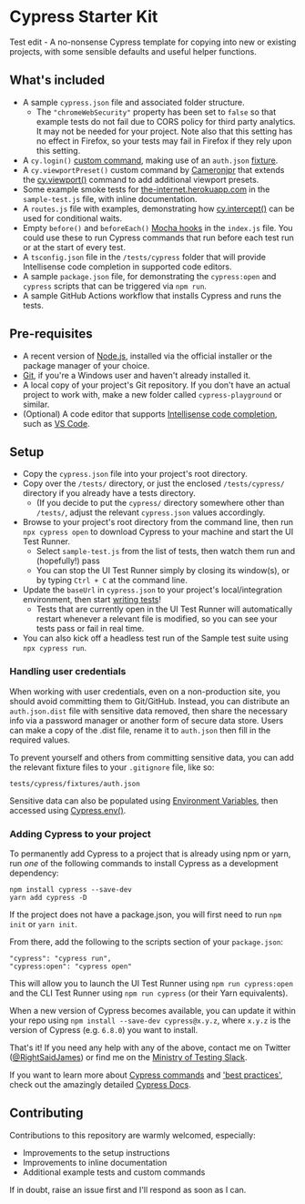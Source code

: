 # Cypress Starter Kit

Test edit - A no-nonsense Cypress template for copying into new or existing projects, with some sensible defaults and useful helper functions.

## What's included

- A sample `cypress.json` file and associated folder structure.
  - The `"chromeWebSecurity"` property has been set to `false` so that example tests do not fail due to CORS policy for third party analytics. It may not be needed for your project. Note also that this setting has no effect in Firefox, so your tests may fail in Firefox if they rely upon this setting.
- A `cy.login()` [custom command](https://docs.cypress.io/api/cypress-api/custom-commands.html), making use of an `auth.json` [fixture](https://docs.cypress.io/api/commands/fixture.html).
- A `cy.viewportPreset()` custom command by [Cameronjpr](https://github.com/Cameronjpr) that extends the [cy.viewport()](https://docs.cypress.io/api/commands/viewport) command to add additional viewport presets.
- Some example smoke tests for [the-internet.herokuapp.com](https://the-internet.herokuapp.com/) in the `sample-test.js` file, with inline documentation.
- A `routes.js` file with examples, demonstrating how [cy.intercept()](https://docs.cypress.io/api/commands/intercept.html) can be used for conditional waits.
- Empty `before()` and `beforeEach()` [Mocha hooks](https://docs.cypress.io/guides/core-concepts/writing-and-organizing-tests.html#Hooks) in the `index.js` file. You could use these to run Cypress commands that run before each test run or at the start of every test.
- A `tsconfig.json` file in the `/tests/cypress` folder that will provide Intellisense code completion in supported code editors.
- A sample `package.json` file, for demonstrating the `cypress:open` and `cypress` scripts that can be triggered via `npm run`.
- A sample GitHub Actions workflow that installs Cypress and runs the tests.

## Pre-requisites

- A recent version of [Node.js](https://nodejs.org/en/), installed via the official installer or the package manager of your choice.
- [Git](https://git-scm.com/), if you're a Windows user and haven't already installed it.
- A local copy of your project's Git repository. If you don't have an actual project to work with, make a new folder called `cypress-playground` or similar.
- (Optional) A code editor that supports [Intellisense code completion](https://docs.cypress.io/guides/tooling/IDE-integration.html#Intelligent-Code-Completion), such as [VS Code](https://code.visualstudio.com/).

## Setup

- Copy the `cypress.json` file into your project's root directory.
- Copy over the `/tests/` directory, or just the enclosed `/tests/cypress/` directory if you already have a tests directory.
  - (If you decide to put the `cypress/` directory somewhere other than `/tests/`, adjust the relevant `cypress.json` values accordingly.
- Browse to your project's root directory from the command line, then run `npx cypress open` to download Cypress to your machine and start the UI Test Runner.
  - Select `sample-test.js` from the list of tests, then watch them run and (hopefully!) pass
  - You can stop the UI Test Runner simply by closing its window(s), or by typing `Ctrl + C` at the command line.
- Update the `baseUrl` in `cypress.json` to your project's local/integration environment, then start [writing tests](https://docs.cypress.io/guides/getting-started/writing-your-first-test.html)!
  - Tests that are currently open in the UI Test Runner will automatically restart whenever a relevant file is modified, so you can see your tests pass or fail in real time.
- You can also kick off a headless test run of the Sample test suite using `npx cypress run`.

### Handling user credentials

When working with user credentials, even on a non-production site, you should avoid committing them to Git/GitHub. Instead, you can distribute an `auth.json.dist` file with sensitive data removed, then share the necessary info via a password manager or another form of secure data store. Users can make a copy of the .dist file, rename it to `auth.json` then fill in the required values.

To prevent yourself and others from committing sensitive data, you can add the relevant fixture files to your `.gitignore` file, like so:
```
tests/cypress/fixtures/auth.json
```

Sensitive data can also be populated using [Environment Variables](https://docs.cypress.io/guides/guides/environment-variables.html), then accessed using [Cypress.env()](https://docs.cypress.io/api/cypress-api/env.html#Syntax).

### Adding Cypress to your project

To permanently add Cypress to a project that is already using npm or yarn, run _one_ of the following commands to install Cypress as a development dependency:

```
npm install cypress --save-dev
yarn add cypress -D
```

If the project does not have a package.json, you will first need to run `npm init` or `yarn init`.

From there, add the following to the scripts section of your `package.json`:
```
"cypress": "cypress run",
"cypress:open": "cypress open"
```

This will allow you to launch the UI Test Runner using `npm run cypress:open` and the CLI Test Runner using `npm run cypress` (or their Yarn equivalents).

When a new version of Cypress becomes available, you can update it within your repo using `npm install --save-dev cypress@x.y.z`, where `x.y.z` is the version of Cypress (e.g. `6.8.0`) you want to install.

That's it! If you need any help with any of the above, contact me on Twitter ([@RightSaidJames](https://twitter.com/rightsaidjames)) or find me on the [Ministry of Testing Slack](https://www.ministryoftesting.com/slack_invite). 

If you want to learn more about [Cypress commands](https://docs.cypress.io/api/commands/get.html) and ['best practices'](https://docs.cypress.io/guides/references/best-practices.html), check out the amazingly detailed [Cypress Docs](https://docs.cypress.io/).

## Contributing

Contributions to this repository are warmly welcomed, especially:
- Improvements to the setup instructions
- Improvements to inline documentation 
- Additional example tests and custom commands

If in doubt, raise an issue first and I'll respond as soon as I can.

